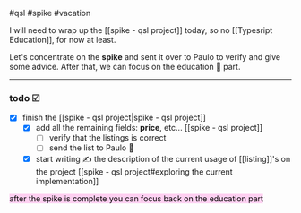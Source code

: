 #qsl
#spike
#vacation

I will need to wrap up the [[spike - qsl project]] today, so no [[Typesript Education]], for now at least.

Let's concentrate on the **spike** and sent it over to Paulo to verify and give some advice. After that, we can focus on the education 🎒 part.

---
### todo ☑

- [x] finish the [[spike - qsl project|spike - qsl project]]
	- [x] add all the remaining fields: **price**, etc... [[spike - qsl project]]
		- [ ] verify that the listings is correct
		- [ ] send the list to Paulo 📮
	- [x] start writing ✍ the description of the current usage of [[listing]]'s on the project [[spike - qsl project#exploring the current implementation]]

<mark style="background: #FFB8EBA6;">after the spike is complete you can focus back on the education part</mark>